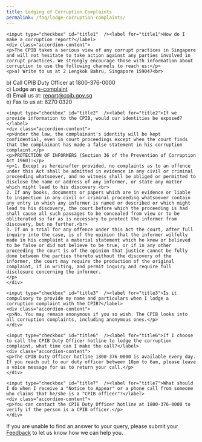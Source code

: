 ```yaml
---
title: Lodging of Corruption Complaints
permalink: /faq/lodge-corruption-complaints/
---
```



<style>

input {
	display: none;
}
label {
	display: block;
	padding: 8px 22px;
	margin: 0 0 5px 0;
	cursor: pointor;
	background: #F0F4F6;
	border-radius: 3px;
	color: #484848;
	transition: ease .5s;
	font-size: 1.5em;
}

label:hover {
	background: #4169e1;
	color: #FFF;
}

.accordion-content {
	/* background: #E2E5F6; */
	padding: 10px 0px 30px 30px;
	/* border: 1px solid #484848; */
	margin: 0 0 1px 0;
	border-radius: 3px;
}

input + label + .accordion-content {
	display: none;
}

input:checked + label + .accordion-content {
	display: none;
}

input:checked + label + .accordion-content {
	display: block;
}

</style>
<!-- End of accordion -->

<div class="container">

<div>

	<input type="checkbox" id="title1"  /><label for="title1">How do I make a corruption report?</label>
	<div class="accordion-content">
    <p>The CPIB takes a serious view of any corrupt practices in Singapore and will not hesitate to take action against any parties involved in corrupt practices. We strongly encourage those with information about corruption to use the following channels to reach us:</p>
    <p>a) Write to us at 2 Lengkok Bahru, Singapore 159047<br>
b) Call CPIB Duty Officer at 1800-376-0000<br>
c) Lodge an <a href="/e-services/e-complaint-for-corrupt-conduct/">e-complaint</a><br>
d) Email us at: <a href = "mailto: report@cpib.gov.sg">report@cpib.gov.sg</a><br>
e) Fax to us at: 6270 0320</p>
	</div>

	<input type="checkbox" id="title2"  /><label for="title2">If we provide information to the CPIB, would our identities be exposed?</label>
	<div class="accordion-content">
    <p>Under the law, the complainant's identity will be kept confidential, even in court proceedings except when the court finds that the complainant has made a false statement in his corruption complaint.</p>
    <p>PROTECTION OF INFORMERS (Section 36 of the Prevention of Corruption Act 1960):</p>
    <p>1. Except as hereinafter provided, no complaints as to an offence under this Act shall be admitted in evidence in any civil or criminal proceeding whatsoever, and no witness shall be obliged or permitted to disclose the name or address of any informer, or state any matter which might lead to his discovery.<br>
	2. If any books, documents or papers which are in evidence or liable to inspection in any civil or criminal proceeding whatsoever contain any entry in which any informer is named or described or which might lead to his discovery, the court before which the proceeding is had shall cause all such passages to be concealed from view or to be obliterated so far as is necessary to protect the informer from discovery, but no further.<br>
	3. If on a trial for any offence under this Act the court, after full inquiry into the case, is of the opinion that the informer wilfully made in his complaint a material statement which he knew or believed to be false or did not believe to be true, or if in any other proceeding the court is of the opinion that justice cannot be fully done between the parties thereto without the discovery of the informer, the court may require the production of the original complaint, if in writing, and permit inquiry and require full disclosure concerning the informer.
    </p>
	</div>

	<input type="checkbox" id="title3"  /><label for="title3">Is it compulsory to provide my name and particulars when I lodge a corruption complaint with the CPIB?</label>
	<div class="accordion-content">
    <p>No. You may remain anonymous if you so wish. The CPIB looks into all corruption complaints, including anonymous ones.</p>
	</div>

	<input type="checkbox" id="title6"  /><label for="title6">If I choose to call the CPIB Duty Officer hotline to lodge the corruption complaint, what time can I make the call?</label>
	<div class="accordion-content">
    <p>The CPIB Duty Officer hotline 1800-376-0000 is available every day. If you reach out to our duty officer between 10pm to 6am, please leave a voice message for us to return your call.</p>
	</div>

	<input type="checkbox" id="title7"  /><label for="title7">What should I do when I receive a "Notice to Appear" or a phone call from someone who claims that he/she is a "CPIB officer"?</label>
	<div class="accordion-content">
    <p>You can contact the CPIB Duty Officer hotline at 1800-376-0000 to verify if the person is a CPIB officer.</p>
	</div>

</div>
</div>


If you are unable to find an answer to your query, please submit your <a href = "mailto: info@cpib.gov.sg">Feedback</a> to let us know how we can help you.

